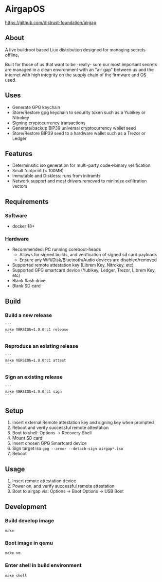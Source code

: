 # AirgapOS #

<https://github.com/distrust-foundation/airgap>

## About ##

A live buildroot based Liux distribution designed for managing secrets offline.

Built for those of us that want to be -really- sure our most important secrets
are managed in a clean environment with an "air gap" between us and the
internet with high integrity on the supply chain of the firmware and OS used.

## Uses ##
 * Generate GPG keychain
 * Store/Restore gpg keychain to security token such as a Yubikey or Nitrokey
 * Signing cryptocurrency transactions
 * Generate/backup BIP39 universal cryptocurrency wallet seed
 * Store/Restore BIP39 seed to a hardware wallet such as a Trezor or Ledger

## Features ##
 * Determinsitic iso generation for multi-party code->binary verification
 * Small footprint (< 100MB)
 * Immutable and Diskless: runs from initramfs
 * Network support and most drivers removed to minimize exfiltration vectors

## Requirements ##

### Software ###

* docker 18+

### Hardware ###

* Recommended: PC running coreboot-heads
  * Allows for signed builds, and verification of signed sd card payloads
  * Ensure any Wifi/Disk/Bluetooth/Audio devices are disabled/removed
* Supported remote attestation key (Librem Key, Nitrokey, etc)
* Supported GPG smartcard device (Yubikey, Ledger, Trezor, Librem Key, etc)
* Blank flash drive
* Blank SD card

## Build ##

### Build a new release

    ```
    make VERSION=1.0.0rc1 release
    ```

### Reproduce an existing release

    ```
    make VERSION=1.0.0rc1 attest
    ```

### Sign an existing release

    ```
    make VERSION=1.0.0rc1 sign
    ```

## Setup ##

1. Insert external Remote attestation key and signing key when prompted
2. Reboot and verify successful remote attestation
3. Boot to shell: Options -> Recovery Shell
4. Mount SD card
5. Insert chosen GPG Smartcard device
6. Sign target iso ```gpg --armor --detach-sign airgap*.iso```
7. Reboot

## Usage ##

1. Insert remote attestation device
2. Power on, and verify successful remote attestation
3. Boot to airgap via: Options -> Boot Options -> USB Boot

## Development ##

### Build develop image
```
make
```

### Boot image in qemu
```
make vm
```

### Enter shell in build environment
```
make shell
```
